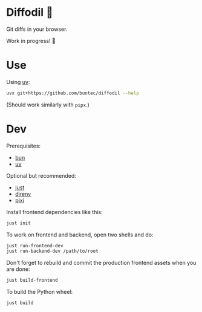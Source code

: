 # Diffodil 🌼

Git diffs in your browser.

Work in progress! 🚧

# Use

Using [uv](https://github.com/astral-sh/uv):

```sh
uvx git+https://github.com/buntec/diffodil --help

```

(Should work similarly with `pipx`.)

# Dev

Prerequisites:

- [bun](https://bun.com/)
- [uv](https://github.com/astral-sh/uv)

Optional but recommended:

- [just](https://github.com/casey/just)
- [direnv](https://direnv.net/)
- [pixi](https://pixi.sh/latest/)

Install frontend dependencies like this:

```sh
just init
```

To work on frontend and backend, open two shells and do:

```sh
just run-frontend-dev
just run-backend-dev /path/to/root
```

Don't forget to rebuild and commit the production frontend assets when you are done:

```sh
just build-frontend
```

To build the Python wheel:

```sh
just build
```
